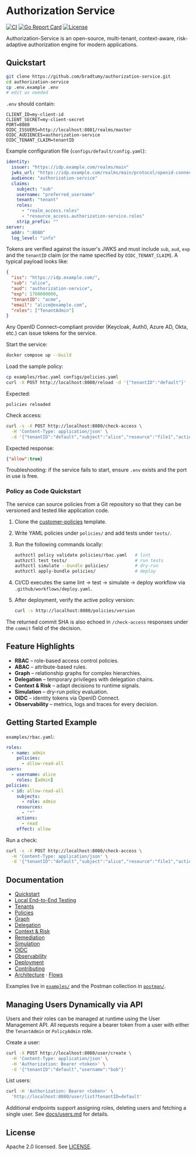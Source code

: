 # Authorization Service

[![CI](https://github.com/bradtumy/authorization-service/actions/workflows/ci.yml/badge.svg)](https://github.com/bradtumy/authorization-service/actions/workflows/ci.yml)
[![Go Report Card](https://goreportcard.com/badge/github.com/bradtumy/authorization-service)](https://goreportcard.com/report/github.com/bradtumy/authorization-service)
[![License](https://img.shields.io/badge/License-Apache_2.0-blue.svg)](LICENSE)

Authorization-Service is an open-source, multi-tenant, context-aware, risk-adaptive authorization engine for modern applications.

## Quickstart

```sh
git clone https://github.com/bradtumy/authorization-service.git
cd authorization-service
cp .env.example .env
# edit as needed
```

`.env` should contain:

```
CLIENT_ID=my-client-id
CLIENT_SECRET=my-client-secret
PORT=8080
OIDC_ISSUERS=http://localhost:8081/realms/master
OIDC_AUDIENCES=authorization-service
OIDC_TENANT_CLAIM=tenantID
```

Example configuration file (`configs/default/config.yaml`):

```yaml
identity:
  issuer: "https://idp.example.com/realms/main"
  jwks_url: "https://idp.example.com/realms/main/protocol/openid-connect/certs"
  audience: "authorization-service"
  claims:
    subject: "sub"
    username: "preferred_username"
    tenant: "tenant"
    roles:
      - "realm_access.roles"
      - "resource_access.authorization-service.roles"
    strip_prefix: ""
server:
  addr: ":8080"
  log_level: "info"
```

Tokens are verified against the issuer's JWKS and must include `sub`, `aud`, `exp` and the `tenantID` claim (or the name specified by `OIDC_TENANT_CLAIM`). A typical payload looks like:

```json
{
  "iss": "https://idp.example.com/",
  "sub": "alice",
  "aud": "authorization-service",
  "exp": 1700000000,
  "tenantID": "acme",
  "email": "alice@example.com",
  "roles": ["TenantAdmin"]
}
```

Any OpenID Connect–compliant provider (Keycloak, Auth0, Azure AD, Okta, etc.) can issue tokens for the service.

Start the service:

```sh
docker compose up --build
```

Load the sample policy:

```sh
cp examples/rbac.yaml configs/policies.yaml
curl -X POST http://localhost:8080/reload -d '{"tenantID":"default"}'
```

Expected:

```text
policies reloaded
```

Check access:

```sh
curl -s -X POST http://localhost:8080/check-access \
  -H 'Content-Type: application/json' \
  -d '{"tenantID":"default","subject":"alice","resource":"file1","action":"read"}'
```

Expected response:

```json
{"allow":true}
```

Troubleshooting: if the service fails to start, ensure `.env` exists and the port in use is free.

### Policy as Code Quickstart

The service can source policies from a Git repository so that they can be versioned and tested like application code.

1. Clone the [customer-policies](https://github.com/your-org/customer-policies) template.
2. Write YAML policies under `policies/` and add tests under `tests/`.
3. Run the following commands locally:

   ```bash
   authzctl policy validate policies/rbac.yaml   # lint
   authzctl test tests/                          # run tests
   authzctl simulate --bundle policies/          # dry‑run
   authzctl apply-bundle policies/               # deploy
   ```

4. CI/CD executes the same lint → test → simulate → deploy workflow via `.github/workflows/deploy.yaml`.
5. After deployment, verify the active policy version:

   ```bash
   curl -s http://localhost:8080/policies/version
   ```

The returned commit SHA is also echoed in `/check-access` responses under the `commit` field of the decision.

## Feature Highlights

- **RBAC** – role-based access control policies.
- **ABAC** – attribute-based rules.
- **Graph** – relationship graphs for complex hierarchies.
- **Delegation** – temporary privileges with delegation chains.
- **Context & Risk** – adapt decisions to runtime signals.
- **Simulation** – dry-run policy evaluation.
- **OIDC** – identity tokens via OpenID Connect.
- **Observability** – metrics, logs and traces for every decision.

## Getting Started Example

`examples/rbac.yaml`:

```yaml
roles:
  - name: admin
    policies:
      - allow-read-all
users:
  - username: alice
    roles: [admin]
policies:
  - id: allow-read-all
    subjects:
      - role: admin
    resources:
      - "*"
    actions:
      - read
    effect: allow
```

Run a check:

```sh
curl -s -X POST http://localhost:8080/check-access \
  -H 'Content-Type: application/json' \
  -d '{"tenantID":"default","subject":"alice","resource":"file1","action":"read"}'
```

## Documentation

- [Quickstart](docs/quickstart.md)
- [Local End-to-End Testing](docs/local-testing.md)
- [Tenants](docs/tenants.md)
- [Policies](docs/policies.md)
- [Graph](docs/graph.md)
- [Delegation](docs/delegation.md)
- [Context & Risk](docs/context.md)
- [Remediation](docs/remediation.md)
- [Simulation](docs/simulation.md)
- [OIDC](docs/oidc.md)
- [Observability](docs/observability.md)
- [Deployment](docs/deployment.md)
- [Contributing](docs/contributing.md)
- [Architecture](docs/architecture.md) · [Flows](docs/flows.md)

Examples live in [`examples/`](examples) and the Postman collection in [`postman/`](postman).

## Managing Users Dynamically via API

Users and their roles can be managed at runtime using the User Management API. All requests require a bearer token from a user with either the `TenantAdmin` or `PolicyAdmin` role.

Create a user:

```sh
curl -X POST http://localhost:8080/user/create \
  -H 'Content-Type: application/json' \
  -H 'Authorization: Bearer <token>' \
  -d '{"tenantID":"default","username":"bob"}'
```

List users:

```sh
curl -H 'Authorization: Bearer <token>' \
  'http://localhost:8080/user/list?tenantID=default'
```

Additional endpoints support assigning roles, deleting users and fetching a single user. See [docs/users.md](docs/users.md) for details.

## License

Apache 2.0 licensed. See [LICENSE](LICENSE).
